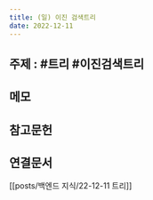 ```yaml
---
title: (일) 이진 검색트리
date: 2022-12-11
---
```


## 주제 : #트리 #이진검색트리

## 메모

## 참고문헌

## 연결문서

[[posts/백엔드 지식/22-12-11 트리]]
